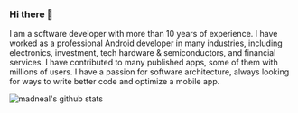 ### Hi there 👋

I am a software developer with more than 10 years of experience. I have worked as a professional Android developer in many industries, including electronics, investment, tech hardware & semiconductors, and financial services. I have contributed to many published apps, some of them with millions of users. I have a passion for software architecture, always looking for ways to write better code and optimize a mobile app.

![madneal's github stats](https://github-readme-stats.vercel.app/api?username=whywhom&show_icons=true&theme=radical) 
